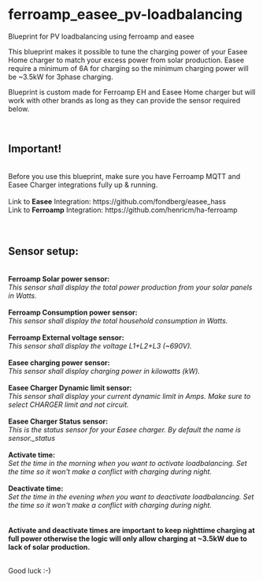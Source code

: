 # ferroamp_easee_pv-loadbalancing
Blueprint for PV loadbalancing using ferroamp and easee

This blueprint makes it possible to tune the charging power of your Easee Home charger to match your excess power from solar production.
Easee require a minimum of 6A for charging so the minimum charging power will be ~3.5kW for 3phase charging. 

Blueprint is custom made for Ferroamp EH and Easee Home charger but will work with other brands as long as they can provide the sensor required below.

<br>
<b><h2>Important!</h2></b><br>
Before you use this blueprint, make sure you have Ferroamp MQTT and Easee Charger integrations fully up & running. <br>
<br>
Link to <b>Easee</b> Integration: https://github.com/fondberg/easee_hass <br>
Link to <b>Ferroamp</b> Integration: https://github.com/henricm/ha-ferroamp <br>
<br>
<br>
<b><h2>Sensor setup:</h2></b><br>
<b>Ferroamp Solar power sensor:</b><br>
<i>This sensor shall display the total power production from your solar panels in Watts.</i> <br>
<br>
<b>Ferroamp Consumption power sensor:</b><br>
<i>This sensor shall display the total household consumption in Watts. </i> <br>
<br>
<b>Ferroamp External voltage sensor:</b><br>
<i>This sensor shall display the voltage L1+L2+L3 (~690V). </i> <br>
<br>
<b>Easee charging power sensor:</b><br>
<i>This sensor shall display charging power in kilowatts (kW). </i> <br>
<br>
<b>Easee Charger Dynamic limit sensor:</b><br>
<i>This sensor shall display your current dynamic limit in Amps. Make sure to select CHARGER limit and not circuit.</i> <br>
<br>
<b>Easee Charger Status sensor:</b><br>
<i>This is the status sensor for your Easee charger. By default the name is sensor.<your chargername>_status</i> <br>
<br>
<b>Activate time:</b><br>
<i>Set the time in the morning when you want to activate loadbalancing. Set the time so it won't make a conflict with charging during night.</i> <br>
<br>
<b>Deactivate time:</b><br>
<i>Set the time in the evening when you want to deactivate loadbalancing. Set the time so it won't make a conflict with charging during night.</i> <br>
<br>
<br><b>
Activate and deactivate times are important to keep nighttime charging at full power otherwise the logic will only allow charging at ~3.5kW due to lack of solar production. 
  <br><br></b>
  
Good luck :-)
